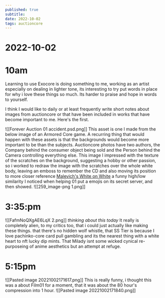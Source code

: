 ```yaml
---
published: true
subtitle: 
date: 2022-10-02
tags: auctioncore
---
```

# 2022-10-02
# 10am
Learning to use Exocore is doing something to me, working as an artist especially on dealing in lighter tone, its interesting to try put words in place for why i love these things so much. Its harder to praise and hope in words to yourself.

I think I would like to daily or at least frequently write short notes about images from auctioncore or that have been included in works that have become important to me. Here's the first.

![[Forever Auction 01 accident.psd.png]]
This asset is one I made from the below image of an Armored Core game. A recurring thing that would happen with these assets is that the backgrounds would become more important to be than the subjects. Auctioncore photos have two authors, the Company behind the consumer object being sold and the Person behind the Camera controlling everything else. This image I impressed with the texture of the scratches on the background, suggesting a hobby or other passion, so i worked to redraw the image with the scratches over the whole white body, leaving an emboss to remember the CD and also moving its position to more closer reference [Malevich's White on White](https://en.wikipedia.org/wiki/White_on_White) a funny high/low similarity I noticed when helping 01 put a emojis on its secret server, and then showed.
![[259_image-png 1.png]]

# 3:35:pm
![[FafmNoQXgAE6LqX 2.png]]
*thinking about this today*
It really is completely alien, to my critics too, that i could just actually like making these things. that there's no hidden wolf whistle, that SS Tier is because I love pachinko-core card pull gambling and its the nearest thing with a white heart to nft lucky dip mints.
That Milady isnt some wicked cynical re-purposeing of anime aesthetics but an attempt at refuge.

# 5:15pm
![[Pasted image 20221002171617.png]]
This is really  funny, i thought this was a about Film01 for a moment, that it was about the 80 hour's compression into 1 hour.
![[Pasted image 20221002171840.png]]